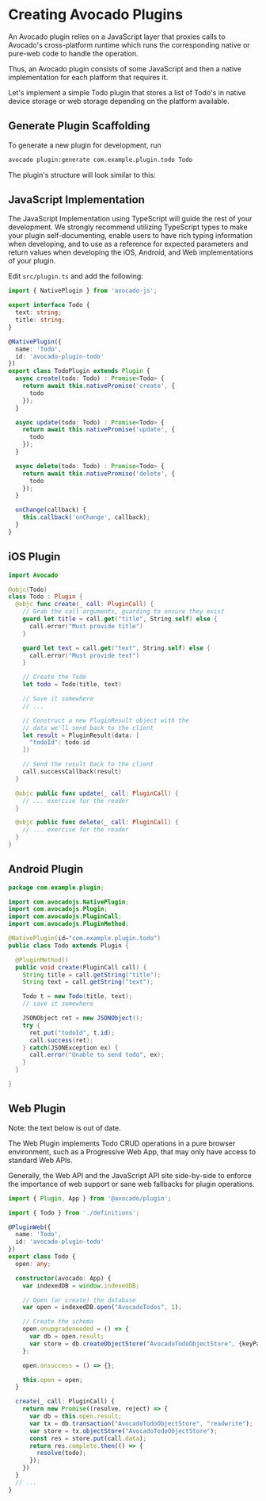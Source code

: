 # Creating Avocado Plugins

An Avocado plugin relies on a JavaScript layer that proxies calls to Avocado's cross-platform runtime which runs
the corresponding native or pure-web code to handle the operation.

Thus, an Avocado plugin consists of some JavaScript and then a native implementation for each platform that requires it.

Let's implement a simple Todo plugin that stores a list of Todo's in native device storage or web storage depending on the platform available.

## Generate Plugin Scaffolding

To generate a new plugin for development, run

```bash
avocado plugin:generate com.example.plugin.todo Todo
```

The plugin's structure will look similar to this:


## JavaScript Implementation

The JavaScript Implementation using TypeScript will guide the rest of your development. We strongly recommend
utilizing TypeScript types to make your plugin self-documenting, enable users to have rich typing information
when developing, and to use as a reference for expected parameters and return values when developing 
the iOS, Android, and Web implementations of your plugin.

Edit `src/plugin.ts` and add the following:

```typescript
import { NativePlugin } from 'avocado-js';

export interface Todo {
  text: string;
  title: string;
}

@NativePlugin({
  name: 'Todo',
  id: 'avocado-plugin-todo'
})
export class TodoPlugin extends Plugin {
  async create(todo: Todo) : Promise<Todo> {
    return await this.nativePromise('create', {
      todo
    });
  }

  async update(todo: Todo) : Promise<Todo> {
    return await this.nativePromise('update', {
      todo
    });
  }

  async delete(todo: Todo) : Promise<Todo> {
    return await this.nativePromise('delete', {
      todo
    });
  }

  onChange(callback) {
    this.callback('onChange', callback);
  }
}
```

## iOS Plugin

```swift
import Avocado

@objc(Todo)
class Todo : Plugin {
  @objc func create(_ call: PluginCall) {
    // Grab the call arguments, guarding to ensure they exist
    guard let title = call.get("title", String.self) else {
      call.error("Must provide title")
    }

    guard let text = call.get("text", String.self) else {
      call.error("Must provide text")
    }

    // Create the Todo
    let todo = Todo(title, text)

    // Save it somewhere
    // ...

    // Construct a new PluginResult object with the
    // data we'll send back to the client
    let result = PluginResult(data: [
      "todoId": todo.id
    ])

    // Send the result back to the client
    call.successCallback(result)
  }

  @objc public func update(_ call: PluginCall) {
    // ... exercise for the reader
  }

  @objc public func delete(_ call: PluginCall) {
    // ... exercise for the reader
  }
}
```

## Android Plugin

```java
package com.example.plugin;

import com.avocadojs.NativePlugin;
import com.avocadojs.Plugin;
import com.avocadojs.PluginCall;
import com.avocadojs.PluginMethod;

@NativePlugin(id="com.example.plugin.todo")
public class Todo extends Plugin {

  @PluginMethod()
  public void create(PluginCall call) {
    String title = call.getString("title");
    String text = call.getString("text");

    Todo t = new Todo(title, text);
    // save it somewhere

    JSONObject ret = new JSONObject();
    try {
      ret.put("todoId", t.id);
      call.success(ret);
    } catch(JSONException ex) {
      call.error("Unable to send todo", ex);
    }
  }

}
```

## Web Plugin

Note: the text below is out of date.

The Web Plugin implements Todo CRUD operations in a pure browser environment, such as a Progressive Web App, that may only have access to standard Web APIs.

Generally, the Web API and the JavaScript API site side-by-side to enforce the importance of web support or sane web fallbacks for plugin operations.

```typescript
import { Plugin, App } from '@avocado/plugin';

import { Todo } from './definitions';

@PluginWeb({
  name: 'Todo',
  id: 'avocado-plugin-todo'
})
export class Todo {
  open: any;

  constructor(avocado: App) {
    var indexedDB = window.indexedDB;

    // Open (or create) the database
    var open = indexedDB.open("AvocadoTodos", 1);

    // Create the schema
    open.onupgradeneeded = () => {
      var db = open.result;
      var store = db.createObjectStore("AvocadoTodoObjectStore", {keyPath: "id"});
    };

    open.onsuccess = () => {};

    this.open = open;
  }

  create(_ call: PluginCall) {
    return new Promise((resolve, reject) => {
      var db = this.open.result;
      var tx = db.transaction("AvocadoTodoObjectStore", "readwrite");
      var store = tx.objectStore("AvocadoTodoObjectStore");
      const res = store.put(call.data);
      return res.complete.then(() => {
        resolve(todo);
      });
    })
  }
  // ...
}
````